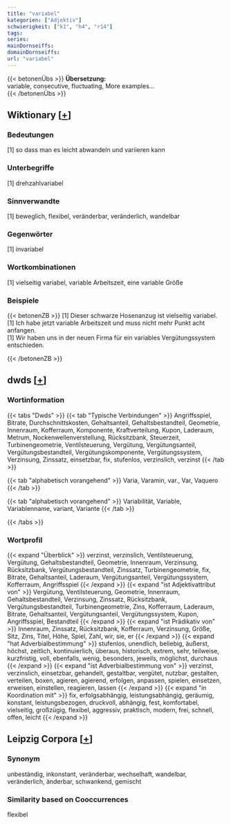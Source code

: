 ```yaml
---
title: "variabel"
kategorien: ["Adjektiv"]
schwierigkeit: ["k1", "h4", "r14"]
tags:
series:
mainDornseiffs:
domainDornseiffs:
url: "variabel"
---
```


{{< betonenÜbs >}}
**Übersetzung:**  
variable, consecutive, fluctuating, More examples...  
{{< /betonenÜbs >}}

## Wiktionary [[+](https://de.wiktionary.org/wiki/variabel)]

### Bedeutungen
[1] so dass man es leicht abwandeln und variieren kann  

### Unterbegriffe
[1] drehzahlvariabel  

### Sinnverwandte
[1] beweglich, flexibel, veränderbar, veränderlich, wandelbar  

### Gegenwörter
[1] invariabel  

### Wortkombinationen
[1] vielseitig variabel, variable Arbeitszeit, eine variable Größe  

### Beispiele
{{< betonenZB >}}
[1] Dieser schwarze Hosenanzug ist vielseitig variabel.  
[1] Ich habe jetzt variable Arbeitszeit und muss nicht mehr Punkt acht anfangen.  
[1] Wir haben uns in der neuen Firma für ein variables Vergütungssystem entschieden.  

{{< /betonenZB >}}


## dwds [[+](https://www.dwds.de/wb/variabel)]

### Wortinformation
{{< tabs "Dwds" >}}
{{< tab "Typische Verbindungen" >}}
Angriffsspiel, Bitrate, Durchschnittskosten, Gehaltsanteil, Gehaltsbestandteil, Geometrie, Innenraum, Kofferraum, Komponente, Kraftverteilung, Kupon, Laderaum, Metrum, Nockenwellenverstellung, Rücksitzbank, Steuerzeit, Turbinengeometrie, Ventilsteuerung, Vergütung, Vergütungsanteil, Vergütungsbestandteil, Vergütungskomponente, Vergütungssystem, Verzinsung, Zinssatz, einsetzbar, fix, stufenlos, verzinslich, verzinst
{{< /tab >}}

{{< tab "alphabetisch vorangehend" >}}
Varia, Varamin, var., Var, Vaquero
{{< /tab >}}

{{< tab "alphabetisch vorangehend" >}}
Variabilität, Variable, Variablenname, variant, Variante
{{< /tab >}}

{{< /tabs >}}

### Wortprofil
{{< expand "Überblick" >}} verzinst, verzinslich, Ventilsteuerung, Vergütung, Gehaltsbestandteil, Geometrie, Innenraum, Verzinsung, Rücksitzbank, Vergütungsbestandteil, Zinssatz, Turbinengeometrie, fix, Bitrate, Gehaltsanteil, Laderaum, Vergütungsanteil, Vergütungssystem, Kofferraum, Angriffsspiel {{< /expand >}}
{{< expand "ist Adjektivattribut von" >}} Vergütung, Ventilsteuerung, Geometrie, Innenraum, Gehaltsbestandteil, Verzinsung, Zinssatz, Rücksitzbank, Vergütungsbestandteil, Turbinengeometrie, Zins, Kofferraum, Laderaum, Bitrate, Gehaltsanteil, Vergütungsanteil, Vergütungssystem, Kupon, Angriffsspiel, Bestandteil {{< /expand >}}
{{< expand "ist Prädikativ von" >}} Innenraum, Zinssatz, Rücksitzbank, Kofferraum, Verzinsung, Größe, Sitz, Zins, Titel, Höhe, Spiel, Zahl, wir, sie, er {{< /expand >}}
{{< expand "hat Adverbialbestimmung" >}} stufenlos, unendlich, beliebig, äußerst, höchst, zeitlich, kontinuierlich, überaus, historisch, extrem, sehr, teilweise, kurzfristig, voll, ebenfalls, wenig, besonders, jeweils, möglichst, durchaus {{< /expand >}}
{{< expand "ist Adverbialbestimmung von" >}} verzinst, verzinslich, einsetzbar, gehandelt, gestaltbar, vergütet, nutzbar, gestalten, verteilen, boxen, agieren, agierend, erfolgen, anpassen, spielen, einsetzen, erweisen, einstellen, reagieren, lassen {{< /expand >}}
{{< expand "in Koordination mit" >}} fix, erfolgsabhängig, leistungsabhängig, geräumig, konstant, leistungsbezogen, druckvoll, abhängig, fest, komfortabel, vielseitig, großzügig, flexibel, aggressiv, praktisch, modern, frei, schnell, offen, leicht {{< /expand >}}

## Leipzig Corpora [[+](https://corpora.uni-leipzig.de/en/res?word=variabel&corpusId=deu_newscrawl-public_2018)]


### Synonym
unbeständig, inkonstant, veränderbar, wechselhaft, wandelbar, veränderlich, änderbar, schwankend, gemischt


### Similarity based on Cooccurrences
flexibel


